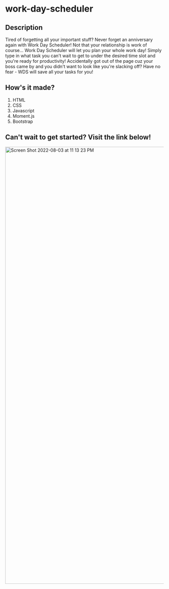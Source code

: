 # work-day-scheduler

## Description
Tired of forgetting all your important stuff? Never forget an anniversary again with Work Day Scheduler! Not that your relationship is work of course...
Work Day Scheduler will let you plan your whole work day! Simply type in what task you can't wait to get to under the desired time slot and you're ready for productivity! Accidentally got out of the page cuz your boss came by and you didn't want to look like you're slacking off? Have no fear - WDS will save all your tasks for you!

## How's it made?
1. HTML
2. CSS
3. Javascript
4. Moment.js
5. Bootstrap

## Can't wait to get started? Visit the link below!

<img width="1383" alt="Screen Shot 2022-08-03 at 11 13 23 PM" src="https://user-images.githubusercontent.com/104938407/182755770-accd238b-755e-4d67-92d5-486e3671aaab.png">
